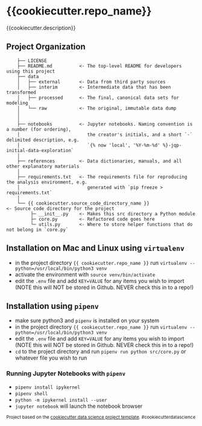 # {{cookiecutter.repo_name}}

{{cookiecutter.description}}

## Project Organization


```
    ├── LICENSE
    ├── README.md          <- The top-level README for developers using this project
    ├── data
    │   ├── external       <- Data from third party sources
    │   ├── interim        <- Intermediate data that has been transformed
    │   ├── processed      <- The final, canonical data sets for modeling
    │   └── raw            <- The original, immutable data dump
    │
    │
    ├── notebooks          <- Jupyter notebooks. Naming convention is a number (for ordering),
    │                         the creator's initials, and a short `-` delimited description, e.g.
    │                         `{% now 'local', '%Y-%m-%d' %}-jqp-initial-data-exploration`
    │
    ├── references         <- Data dictionaries, manuals, and all other explanatory materials
    │
    ├── requirements.txt   <- The requirements file for reproducing the analysis environment, e.g.
    │                         generated with `pip freeze > requirements.txt`
    │
    └── {{ cookiecutter.source_code_directory_name }}                <- Source code directory for the project
         ├─ __init__.py    <- Makes this src directory a Python module
         ├─ core.py        <- Refactored code goes here
         └─ utils.py       <- Where to store helper functions that do not belong in `core.py`
```

## Installation on Mac and Linux using `virtualenv`

- in the project directory `{{ cookiecutter.repo_name }}` run `virtualenv --python=/usr/local/bin/python3 venv`
- activate the environment with `source venv/bin/activate`
- edit the `.env` file and add `KEY=VALUE` for any items you wish to import (NOTE this will NOT be stored in Github. NEVER check this in to a repo!)

## Installation using `pipenv`

- make sure python3 and `pipenv` is installed on your system
- in the project directory `{{ cookiecutter.repo_name }}` run `virtualenv --python=/usr/local/bin/python3 venv`
- edit the `.env` file and add `KEY=VALUE` for any items you wish to import (NOTE this will NOT be stored in Github. NEVER check this in to a repo!)
- `cd` to the project directory and run `pipenv run python src/core.py` or whatever file you wish to run

### Running Jupyter Notebooks with `pipenv`

- `pipenv install ipykernel`
- `pipenv shell`
- `python -m ipykernel install --user`
- `jupyter notebook` will launch the notebook browser


<p><small>Project based on the <a target="_blank" href="https://drivendata.github.io/cookiecutter-data-science/">cookiecutter data science project template</a>. #cookiecutterdatascience</small></p>
